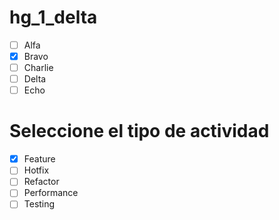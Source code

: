 # hg_1_delta
- [ ] Alfa
- [X] Bravo 
- [ ] Charlie
- [ ] Delta
- [ ] Echo

# Seleccione el tipo de actividad
- [X] Feature
- [ ] Hotfix
- [ ] Refactor
- [ ] Performance
- [ ] Testing
